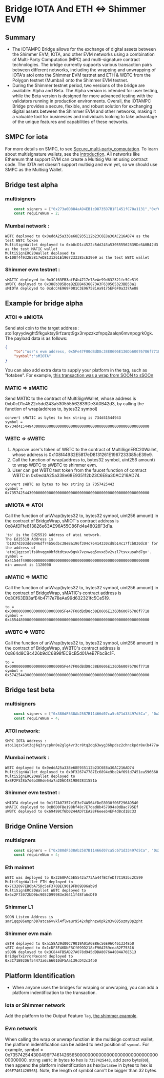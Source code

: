 # Bridge IOTA And ETH <=> Shimmer EVM
## Summary
* The IOTAMPC Bridge allows for the exchange of digital assets between the Shimmer EVM, IOTA, and other EVM networks using a combination of Multi-Party Computation (MPC) and multi-signature contract technologies. The bridge currently supports various transaction pairs between different networks, including the wrapping and unwrapping of IOTA's atoi onto the Shimmer EVM testnet and ETH & WBTC from the Polygon testnet (Mumbai) onto the Shimmer EVM testnet.
* During the Shimmer testnet period, two versions of the bridge are available: Alpha and Beta. The Alpha version is intended for user testing, while the Beta version is designed for more advanced testing with the validators running in production environments.
Overall, the IOTAMPC Bridge provides a secure, flexible, and robust solution for exchanging digital assets between the Shimmer EVM and other networks, making it a valuable tool for businesses and individuals looking to take advantage of the unique features and capabilities of these networks.

## SMPC for iota
For more details on SMPC, to see [Secure_multi-party_computation](https://en.wikipedia.org/wiki/Secure_multi-party_computation). To learn about multisignature wallets, see the [introduction](https://101blockchains.com/multisignature-wallets/). All networks like Ethereum that support EVM can create a Multisig Wallet using contract code. The IOTA net doesn't support multisig and evm yet, so we should use SMPC as the Multisig Wallet.

## Bridge test alpha
### multisigners
```js
    const signers = ["0x273a0D884aA94EB1cD8735D7B1F1451fC70a1131","0xfC0F8F40eCc0C180A707FdCe7c6FB8138705c785","0xC4607f0F8337Ac925D4353ECf8e57f8057f6ce90"];
    const requireNum = 2;
```
### Mumbai network :
```
WBTC deployed to 0x0eddA25a338e68E935112b23C6E8a30AC216AD74 as the test WBTC token
MultiSignWallet deployed to 0xb0cD1c4522c5dd243a530555562839De3A0B42d3 as the test MATIC wallet
MultiSignERC20Wallet deployed to 0x108f44932E5817eD8131261E1967233385cE39e9 as the test WBTC wallet
```
### Shimmer evm testnet :

```
sMATIC deployed to 0x3Cf63EB3afE4b4717e78eAe99d632321fc5Ce519
sWBTC deployed to 0x388b395BceB2EDB4636873A3F630565323BB53a1
sMIOTA deployed to 0xdcC4E969F081C3E967581Aa9175EF6F0a337Ae88
```

## Example for bridge alpha
### ATOI => sMIOTA
Send atoi coin to the target address : atoi1qryydwght5fkguktsy9rfzarqt9gx3rvpzzkzfnpq2aalqn6mvnpqgrk0gk. The payload data is as follows:
```json
{
    "to":"usr's evm address, 0x5Fe47F00dBdD8c38E0606E136Db60076786f7718",
    "symbol":"sMIOTA"
}
```
You can also add extra data to supply your platform in the tag, such as "Iotabee". For example, [this transaction was a wrap from SOON to sSOOn](https://explorer.shimmer.network/shimmer/block/0x6c8f0fd9b84d0f386ec5adb1eaf7d7346a5f294784a071bad0b9fa062ace5d47)
### MATIC => sMATIC
Send MATIC to the contract of MultiSignWallet, whose address is 0xb0cD1c4522c5dd243a530555562839De3A0B42d3, by calling the function of wrap(address to, bytes32 symbol) 
```
convert sMATIC as bytes to hex string is 734d41544943
symbol = 0x734d415449430000000000000000000000000000000000000000000000000000
```
### WBTC => sWBTC
1. Approve user's token of WBTC to the contract of MultiSignERC20Wallet, whose address is 0x108f44932E5817eD8131261E1967233385cE39e9.
2. Call the function of wrap(address to, bytes32 symbol, uint256 amount) to wrap WBTC to sWBTC to shimmer evm.
3. User can get WBTC test token from the faucet function of contract WBTC in 0x0eddA25a338e68E935112b23C6E8a30AC216AD74.
```
convert sWBTC as bytes to hex string is 7357425443
symbol = 0x7357425443000000000000000000000000000000000000000000000000000000
```
### sMIOTA => ATOI
Call the function of unWrap(bytes32 to, bytes32 symbol, uint256 amount) in the contract of BridgeWrap, sMIOT's contract address is 0x8AfDFfe813826e63AE96A55C86Fd4a48028F3d1a.
```
'to' is the Ed25519 Address of atoi network. 
The Ed25519 Address is 'b1037d303dd8046df74b56d5c38e8a196f304c76414330cd8b14c17fcb830dc8' for the address of 'atoi1qzcsxlfs8hvqgm0hfdtdtsuw3gvk7vzvweq5xvxd3v2vzl7tsvxusahd7gv'.
symbol = 0x41544f4900000000000000000000000000000000000000000000000000000000
min amount is 1120000
```
### sMATIC => MATIC
Call the function of unWrap(bytes32 to, bytes32 symbol, uint256 amount) in the contract of BridgeWrap, sMATIC's contract address is 0x3Cf63EB3afE4b4717e78eAe99d632321fc5Ce519.
```
to =     0x0000000000000000000000005Fe47F00dBdD8c38E0606E136Db60076786f7718
symbol = 0x4554480000000000000000000000000000000000000000000000000000000000
```
### sWBTC => WBTC
Call the function of unWrap(bytes32 to, bytes32 symbol, uint256 amount) in the contract of BridgeWrap, sWBTC's contract address is 0x864d8CBc426b9dC6898fECBcB5d01AeB7FbcBc1F.
```
to =     0x0000000000000000000000005Fe47F00dBdD8c38E0606E136Db60076786f7718
symbol = 0x5742544300000000000000000000000000000000000000000000000000000000
```

## Bridge test beta
### multisigners
```js
    const signers = ["0x380dF538Ab2587B11466d07ca5c671d33497d5Ca", "0x3Fdd4B2d69848F74E44765e6AD423198bdBD94fa", "0xfb6e712F4f71D418A298EBe239889A2496f1359b", "0x5e80cf0C104D2D4f685A15deb65A319e95dd80dD", "0x9dcb974Cf7522F91F2Add8303e7BCB2221063c48", "0xeBbe638eF6dF4A3837435bB44527f8D9BA9CF981"];
    const requireNum = 4;
```
### ATOI network:
```
SMPC IOTA Address : atoi1qzx5ut3qj6q3rycpkn0e2glg4vr3cr8tq2dq63wyg36hpdsz2chnckpdr8e(b477a4b11a54a6a1a3aa792878f50b49e21536bf0bfdd0876ec99fae4e4bdb08)
```

### Mumbai network :
```
WBTC deployed to 0x0eddA25a338e68E935112b23C6E8a30AC216AD74
MultiSignWallet deployed to 0x0F326747787Ec6894e9be2Af691d7451ea596660
MultiSignERC20Wallet deployed to 0xBF2F528b7d6b30Ede64a7a2D6C4819802831551b
```
### Shimmer evm testnet :
```
sMIOTA deployed to 0x1f7A07357e1E3e74A564fDeE8030f06F296AD540
sMATIC deployed to 0xB6D0FBe198bf48c7E7dad8b457994a0dBac795Ef
sWBTC deployed to 0x69499Cf6b0244AD7CEA28F6eeeb4EF4d8cd1Bc33
``` 

## Bridge Online Version
### multisigners
```js
    const signers = ["0x380dF538Ab2587B11466d07ca5c671d33497d5Ca", "0x3Fdd4B2d69848F74E44765e6AD423198bdBD94fa", "0xfb6e712F4f71D418A298EBe239889A2496f1359b", "0x5e80cf0C104D2D4f685A15deb65A319e95dd80dD", "0x9dcb974Cf7522F91F2Add8303e7BCB2221063c48", "0xeBbe638eF6dF4A3837435bB44527f8D9BA9CF981"];
    const requireNum = 4;
```
### Eth mainnet
```
WBTC was deployed to 0x2260FAC5E5542a773Aa44fBCfeDf7C193bc2C599
MultiSignWallet ETH deployed to 0x7C32097EB6bA75Dc5eF370BEC9019FD09D96ab9d
MultiSignERC20Wallet WBTC deployed to 0x6c2F73072bD9bc9052D99983e36411f48fa6cDf0
```
### Shimmer L1
```
SOON Listen Address is smr1qqp86empn387atca6vvkl4flwaur9542xhphnzw0pk2m3v085szmy0p2pht
```
### Shimmer evm main
```
sETH deployed to 0xa158A39d00C79019A01A6E86c56E96C461334Eb0
sBTC deployed to 0x1cDF3F46DbF8Cf099D218cF96A769cea82F75316
sSOON deployed to 0x3C844FB5AD27A078d945dDDA8076A4084A76E513
BridgeTxErrorRecord deployed to 0x3C71B92D6f54473a6c66010dF5Aa139cD42c34b0
```

## Platform Identification
* When anyone uses the bridges for wraping or unwraping, you can add a platform indentification to the transaction.
### Iota or Shimmer network
Add the platform to the Output Feature `Tag`, [the shimmer example](https://explorer.shimmer.network/shimmer/output/0xea637c81097e6928945aab16cfd43182350f84e109f44e179b8003e29c9cc1090000).
### Evm network
When calling the wrap or unwrap function in the multisign contract wallet, the platform indentification can be added to next position of `symbol`. For example, symbol = 0x735742544300496F746142656500000000000000000000000000000000000000. string `sWBTC` in bytes to hex is `7357425443`, add zero byte(`00`), then append the platform indentification as hex(`IotaBee` in bytes to hex is `496F7461426565`). Note, the length of symbol cann't be bigger than 32 bytes.
